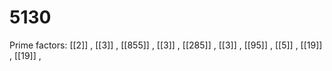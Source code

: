 # 5130

Prime factors: [[2]] , [[3]] , [[855]] , [[3]] , [[285]] , [[3]] , [[95]] , [[5]] , [[19]] , [[19]] , 